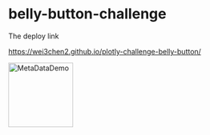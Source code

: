 # belly-button-challenge

The deploy link

https://wei3chen2.github.io/plotly-challenge-belly-button/

<img width="129" alt="MetaDataDemo" src="https://user-images.githubusercontent.com/120448264/231983452-db46f17a-7eaa-40cd-b443-95ec6b2a4f2b.png">

